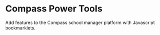 # Compass Power Tools

Add features to the Compass school manager platform with Javascript bookmarklets.